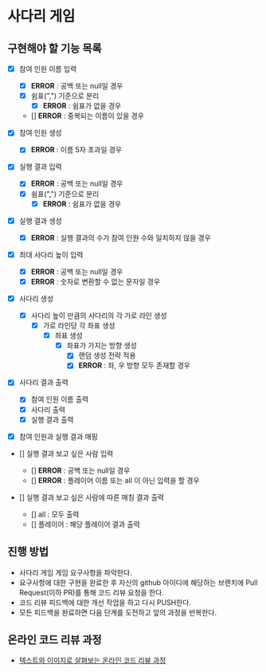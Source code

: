 # 사다리 게임

## 구현해야 할 기능 목록
- [X] 참여 인원 이름 입력
    - [X] __ERROR__ : 공백 또는 null일 경우
    - [X] 쉼표(",") 기준으로 분리
        - [X] __ERROR__ : 쉼표가 없을 경우
    - [] __ERROR__ : 중복되는 이름이 있을 경우

- [X] 참여 인원 생성
    - [X] __ERROR__ : 이름 5자 초과일 경우   

- [X] 실행 결과 입력
    - [X] __ERROR__ : 공백 또는 null일 경우
    - [X] 쉼표(",") 기준으로 분리
        - [X] __ERROR__ : 쉼표가 없을 경우

- [X] 실행 결과 생성
    - [X] __ERROR__ : 실행 결과의 수가 참여 인원 수와 일치하지 않을 경우

- [X] 최대 사다리 높이 입력
    - [X] __ERROR__ : 공백 또는 null일 경우
    - [X] __ERROR__ : 숫자로 변환할 수 없는 문자일 경우

- [X] 사다리 생성   
    - [X] 사다리 높이 만큼의 사다리의 각 가로 라인 생성
        - [X] 가로 라인당 각 좌표 생성
            - [X] 좌표 생성
                - [X] 좌표가 가지는 방향 생성
                    - [X] 랜덤 생성 전략 적용
                    - [X] __ERROR__ : 좌, 우 방향 모두 존재할 경우

- [X] 사다리 결과 출력
    - [X] 참여 인원 이름 출력
    - [X] 사다리 출력
    - [X] 실행 결과 출력

- [X] 참여 인원과 실행 결과 매핑
    
- [] 실행 결과 보고 싶은 사람 입력
    - [] __ERROR__ : 공백 또는 null일 경우
    - [] __ERROR__ : 플레이어 이름 또는 all 이 아닌 입력을 할 경우
    
- [] 실행 결과 보고 싶은 사람에 따른 매칭 결과 출력
    - [] all : 모두 출력
    - [] 플레이어 : 해당 플레이어 결과 출력
    
## 진행 방법
* 사다리 게임 게임 요구사항을 파악한다.
* 요구사항에 대한 구현을 완료한 후 자신의 github 아이디에 해당하는 브랜치에 Pull Request(이하 PR)를 통해 코드 리뷰 요청을 한다.
* 코드 리뷰 피드백에 대한 개선 작업을 하고 다시 PUSH한다.
* 모든 피드백을 완료하면 다음 단계를 도전하고 앞의 과정을 반복한다.

## 온라인 코드 리뷰 과정
* [텍스트와 이미지로 살펴보는 온라인 코드 리뷰 과정](https://github.com/nextstep-step/nextstep-docs/tree/master/codereview)